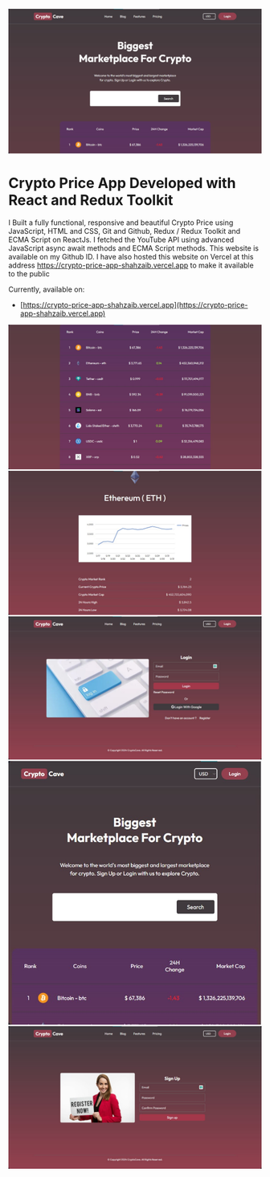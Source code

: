 ![HOME PAGE](src/assets/crypto_1.jpg)
# Crypto Price App Developed with React and Redux Toolkit

I Built a fully functional, responsive and beautiful Crypto Price using JavaScript, HTML and CSS, Git and 
Github, Redux / Redux Toolkit and ECMA Script on ReactJs. I fetched the YouTube API using advanced JavaScript async 
await methods and ECMA Script methods. This website is available on my Github ID. I have also hosted 
this website on Vercel at this address https://crypto-price-app-shahzaib.vercel.app to make it 
available to the public

Currently, available on:

- [https://crypto-price-app-shahzaib.vercel.app](https://crypto-price-app-shahzaib.vercel.app)



![HOME PAGE](src/assets/crypto_2.jpg)
![HOME PAGE](src/assets/crypto_3.jpg)
![HOME PAGE](src/assets/crypto_4.jpg)
![HOME PAGE](src/assets/crypto_5.jpg)
![HOME PAGE](src/assets/crypto_6.jpg)
